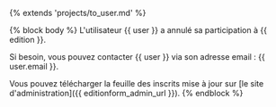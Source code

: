 {% extends 'projects/to_user.md' %}

{% block body %}
L'utilisateur {{ user }} a annulé sa participation à {{ edition }}.

Si besoin, vous pouvez contacter {{ user }} via son adresse email : {{ user.email }}.

Vous pouvez télécharger la feuille des inscrits mise à jour sur [le site d'administration]({{ editionform_admin_url }}).
{% endblock %}
